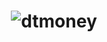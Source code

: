 <h1 align="center">
    <img alt="dtmoney" src="https://res.cloudinary.com/felipesanderp/image/upload/v1644543848/readme_logos/logo_1_l7vnza.svg" />
    <br>
</h1>
